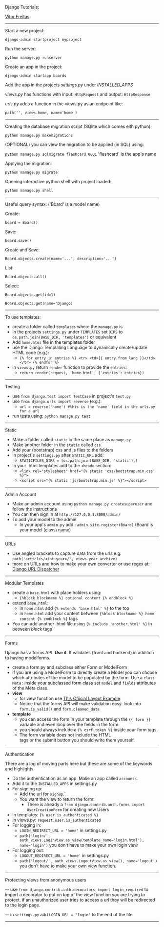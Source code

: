 Django Tutorials:

[Vitor Freitas](https://simpleisbetterthancomplex.com/series/2017/09/04/a-complete-beginners-guide-to-django-part-1.html#starting-a-new-project)


---

Start a new project:

`django-admin startproject myproject`

Run the server:

`python manage.py runserver`

Create an app in the project:

`django-admin startapp boards`

Add the app in the projects *settings.py* under *INSTALLED_APPS*

*views.py* has functions with input: `HttpRequest` and output: `HttpResponse`

*urls.py* adds a function in the views.py as an endpoint like:

`path('', views.home, name='home')`

---

Creating the database migration script (SQlite which comes eith python):

`python manage.py makemigrations`

(OPTIONAL) you can view the migration to be applied (in SQL) using:

`python manage.py sqlmigrate flashcard 0001` 'flashcard' is the app's name

Applying the migration:

`python manage.py migrate`

Opening interactive python shell with project loaded:

 `python manage.py shell`

---

Useful query syntax: ('Board' is a model name)

Create:

`board = Board()`

Save: 

`board.save()`

Create and Save:

`Board.objects.create(name='...', description='...')`

List:

`Board.objects.all()`

Select:

`Board.objects.get(id=1)`

`Board.objects.get(name='Django)`

---

To use templates:

- create a folder called `templates` where the `manage.py` is
- In the projects `settings.py` under `TEMPLATES` set `DIRS` to `os.path.join(BASE_DIR, 'templates')` or equivalent
- Add `home.html` file in the templates folder
- use the Django Templating Language to dynamically create/update HTML code (e.g.):
    - `{% for entry in entries %}
            <tr>
                <td>{{ entry.from_lang }}</td>
            </tr>
        {% endfor %}`
- in `views.py` return `render` function to provide the `entries`: 
    - `return render(request, 'home.html', {'entries': entries})`   
    
---

Testing

- use `from django.test import TestCase` in project's `test.py`
- use `from django.urls import reverse` (e.g.): 
    - `url = reverse('home') #this is the 'name' field in the urls.py for a url`
- run tests using: `python manage.py test`

---

Static

- Make a folder called `static` in the same place as `manage.py`
- Make another folder in the `static` called `css`
- Add your (bootstrap) css and js files to the folders
- In project's `settings.py` after `STATIC_URL` add:
    - `STATICFILES_DIRS = [os.path.join(BASE_DIR, 'static'),]`
- In your .html templates add to the `<head>` section:
    - `<link rel="stylesheet" href="{% static 'css/bootstrap.min.css' %}">`
    - `<script src="{% static 'js/bootstrap.min.js' %}"></script>`
    

---

Admin Account

- Make an admin account using `python manage.py createsuperuser` and follow the instructions 
- You can then sign in at `http://127.0.0.1:8000/admin/`
- To add your model to the admin:
    - In your app's `admin.py` add : `admin.site.register(Board)` (Board is your model (class) name)
    
---

URLs

- Use angled brackets to capture data from the urls e.g. `path('articles/<int:year>/', views.year_archive)`
- more on URLs and how to make your own converter or use regex at: [Django URL Dispatcher](https://docs.djangoproject.com/en/2.2/topics/http/urls/)

---
Modular Templates

- create a `base.html` with place holders using:
    - `{%block blockname %} optional content {% endblock %}`
- extend `base.html`:
    - in `home.html` add `{% extends 'base.html' %}` to the top
    - in `home.html` add your content between `{%block blockname %} home content {% endblock %}` tags
- You can add another .html file using `{% include 'another.html' %}` in between *block* tags

---
Forms

Django has a forms API. **Use it**. It validates (front and backend) in addition to having modelforms.

- create a form.py and subclass either Form or ModelForm
- if you are using a ModelForm to directly create a Model you can choose which attributes of the model to be populated 
by the form. Use a `class Meta:` inside your subclassed form class set `model` and `fields` attributes of the Meta class.
- **view**
    - for view function use [This Ofiicial Layout Example](https://docs.djangoproject.com/en/2.2/topics/forms/#the-view)
    - Notice that the forms API will make validation easy. look into `form.is_valid()` and `form.cleaned_data`
- **template**
    - you can access the form in your template through the `{{ form }}` variable and even loop over the fields in the form.
    - you should always include a `{% csrf_token %}` inside your form tags.
    - The form variable does not include the HTML <form> tags or the submit button you should write them yourself.

---
Authentication

There are a log of moving parts here but these are some of the keywords and highlights.

- Do the authentication as an app. Make an app called `accounts`.
- Add it to the `INSTALLED_APPS` in settings.py
- For signing up:
    - Add the url for `signup`.`
    - You want the view to return the form:
        - There is already a `from django.contrib.auth.forms import UserCreationForm` for creating new Users
- In templates: `{% user.is_authenticated %}` 
- In views.py: `request.user.is_authenticated`
- For logging in:
    - `LOGIN_REDIRECT_URL = 'home'` in settings.py
    - `path('login/', auth_views.LoginView.as_view(template_name='login.html'), name='login')` you don't have to make 
    your own login view
- For logging out:
    - `LOGOUT_REDIRECT_URL = 'home'` in settings.py
    - `path('logout/', auth_views.LogoutView.as_view(), name='logout')` you don't have to make your own view function.
    
---

Protecting views from anonymous users

-- use `from django.contrib.auth.decorators import login_required` to import a decorator to put on top of the view 
function you are trying to protect. if an unauthorized user tries to access a url they will be redirected to the login
page.

-- in `settings.py` add `LOGIN_URL = 'login'` to the end of the file

---






    

